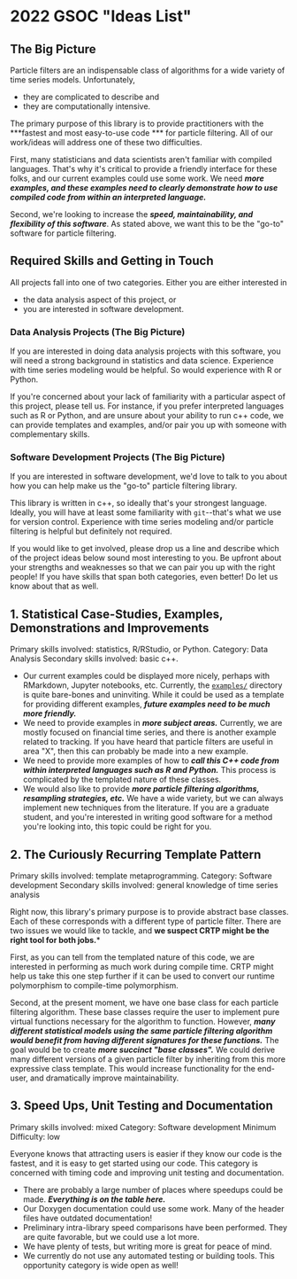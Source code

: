 # 2022 GSOC "Ideas List"

## The Big Picture

Particle filters are an indispensable class of algorithms for a wide variety of time series models. Unfortunately, 
  
  - they are complicated to describe and 
  - they are computationally intensive. 

The primary purpose of this library is to provide practitioners with the ***fastest and most easy-to-use code *** for particle filtering. All of our work/ideas will address one of these two difficulties. 

First, many statisticians and data scientists aren't familiar with compiled languages. That's why it's critical to provide a friendly interface for these folks, and our current examples could use some work. We need ***more examples, and these examples need to clearly demonstrate how to use compiled code from within an interpreted language.*** 

Second, we're looking to increase the ***speed, maintainability, and flexibility of this software***. As stated above, we want this to be the "go-to" software for particle filtering.


## Required Skills and Getting in Touch

All projects fall into one of two categories. Either you are either interested in 
  
  - the data analysis aspect of this project, or 
  - you are interested in software development. 

### Data Analysis Projects (The Big Picture)

If you are interested in doing data analysis projects with this software, you will need a strong background in statistics and data science. Experience with time series modeling would be helpful. So would experience with R or Python. 

If you're concerned about your lack of familiarity with a particular aspect of this project, please tell us. For instance, if you prefer interpreted languages such as R or Python, and are unsure about your ability to run c++ code, we can provide templates and examples, and/or pair you up with someone with complementary skills.

### Software Development Projects (The Big Picture)

If you are interested in software development, we'd love to talk to you about how you can help make us the "go-to" particle filtering library. 

This library is written in c++, so ideally that's your strongest language. Ideally, you will have at least some familiarity with `git`--that's what we use for version control. Experience with time series modeling and/or particle filtering is helpful but definitely not required.

If you would like to get involved, please drop us a line and describe which of the project ideas below sound most interesting to you. Be upfront about your strengths and weaknesses so that we can pair you up with the right people! If you have skills that span both categories, even better! Do let us know about that as well.

## 1. Statistical Case-Studies, Examples, Demonstrations and Improvements 

Primary skills involved: statistics, R/RStudio, or Python.
Category: Data Analysis
Secondary skills involved: basic c++.

  - Our current examples could be displayed more nicely, perhaps with RMarkdown, Jupyter notebooks, etc. Currently, the [`examples/`](https://github.com/tbrown122387/pf/tree/master/examples) directory is quite bare-bones and uninviting. While it could be used as a template for providing different examples, ***future examples need to be much more friendly.*** 
  - We need to provide examples in ***more subject areas.*** Currently, we are mostly focused on financial time series, and there is another example related to tracking. If you have heard that particle filters are useful in area "X", then this can probably be made into a new example.
  - We need to provide more examples of how to ***call this C++ code from within interpreted languages such as R and Python.*** This process is complicated by the templated nature of these classes.
  - We would also like to provide ***more particle filtering algorithms, resampling strategies, etc.*** We have a wide variety, but we can always implement new techniques from the literature. If you are a graduate student, and you're interested in writing good software for a method you're looking into, this topic could be right for you.

## 2. The Curiously Recurring Template Pattern

Primary skills involved: template metaprogramming.
Category: Software development
Secondary skills involved: general knowledge of time series analysis

Right now, this library's primary purpose is to provide abstract base classes. Each of these corresponds with a different type of particle filter. There are two issues we would like to tackle, and **we suspect CRTP might be the right tool for both jobs.***

First, as you can tell from the templated nature of this code, we are interested in performing as much work during compile time. CRTP might help us take this one step further if it can be used to convert our runtime polymorphism to compile-time polymorphism. 

Second, at the present moment, we have one base class for each particle filtering algorithm. These base classes require the user to implement pure virtual functions necessary for the algorithm to function. However, ***many different statistical models using the same particle filtering algorithm would benefit from having different signatures for these functions.*** The goal would be to create ***more succinct "base classes".*** We could derive many different versions of a given particle filter by inheriting from this more expressive class template. This would increase functionality for the end-user, and dramatically improve maintainability. 



## 3. Speed Ups, Unit Testing and Documentation 

Primary skills involved: mixed
Category: Software development
Minimum Difficulty: low

Everyone knows that attracting users is easier if 
they know our code is the fastest, and 
it is easy to get started using our code.
This category is concerned with timing code and improving unit testing and documentation.

 - There are probably a large number of places where speedups could be made. ***Everything is on the table here.***
 - Our Doxygen documentation could use some work. Many of the header files have outdated documentation!
 - Preliminary intra-library speed comparisons have been performed. They are quite favorable, but we could use a lot more. 
 - We have plenty of tests, but writing more is great for peace of mind. 
 - We currently do not use any automated testing or building tools. This opportunity category is wide open as well! 

